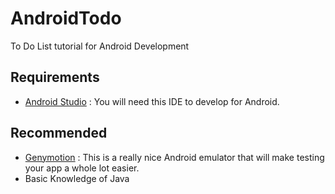 # AndroidTodo
To Do List tutorial for Android Development
## Requirements
- [Android Studio](https://developer.android.com/sdk/index.html) : You will need this IDE to develop for Android.

## Recommended
- [Genymotion](https://www.genymotion.com) : This is a really nice Android emulator that will make testing your app a whole lot easier.
- Basic Knowledge of Java
